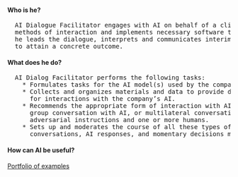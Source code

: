 #### Who is he?
<pre>
  AI Dialogue Facilitator engages with AI on behalf of a client. He selects the most suitable models, 
  methods of interaction and implements necessary software tools. Subsequently, together with the customer 
  he leads the dialogue, interprets and communicates interim outcomes, and iterates the process as needed 
  to attain a concrete outcome.
</pre>
#### What does he do?
<pre>
  AI Dialog Facilitator performs the following tasks:
    * Formulates tasks for the AI model(s) used by the company, ensuring a reasonable expectation of success.
    * Collects and organizes materials and data to provide descriptive context to, and documented precedents 
      for interactions with the company’s AI.
    * Recommends the appropriate form of interaction with AI for each task, such as one-on-one dialogue, 
      group conversation with AI, or multilateral conversation involving multiple copies of AI with 
      adversarial instructions and one or more humans.
    * Sets up and moderates the course of all these types of interactions, documenting the stages of 
      conversations, AI responses, and momentary decisions made by the human participants.
</pre>
#### How can AI be useful?
[Portfolio of examples](https://github.com/ai-dialogue-facilitator/portfolio)
